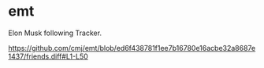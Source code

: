 # emt
Elon Musk following Tracker.

https://github.com/cmj/emt/blob/ed6f438781f1ee7b16780e16acbe32a8687e1437/friends.diff#L1-L50
